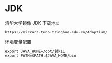 # JDK

清华大学镜像 JDK 下载地址

```
https://mirrors.tuna.tsinghua.edu.cn/Adoptium/
```


环境变量配置

```
export JAVA_HOME=/opt/jdk11
export PATH=$PATH:$JAVA_HOME/bin
```